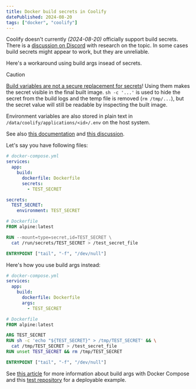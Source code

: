 ```yaml
---
title: Docker build secrets in Coolify
datePublished: 2024-08-20
tags: ["docker", "coolify"]
---
```


Coolify doesn't currently _(2024-08-20)_ officially support build secrets. There
is a [discussion on
Discord](https://discord.com/channels/459365938081431553/1273315947893096470)
with research on the topic. In some cases build secrets might appear to work,
but they are unreliable.

Here's a workaround using build args insead of secrets.

> [!CAUTION]
>
> [Build variables are not a secure replacement for
> secrets](https://docs.docker.com/build/building/variables/)! Using them makes
> the secret visible in the final built image. `sh -c '...'` is used to hide the
> secret from the build logs and the temp file is removed (`rm /tmp/...`), but
> the secret value will still be readable by inspecting the built image.
>
> Environment variables are also stored in plain text in
> `/data/coolify/applications/<id>/.env` on the host system.
>
> See also [this
> documentation](https://docs.docker.com/reference/dockerfile/#arg) and [this
> discussion](https://stackoverflow.com/q/44615837/1865857).

Let's say you have following files:

```yml
# docker-compose.yml
services:
  app:
    build:
      dockerfile: Dockerfile
      secrets:
        - TEST_SECRET

secrets:
  TEST_SECRET:
    environment: TEST_SECRET
```

```dockerfile
# Dockerfile
FROM alpine:latest

RUN --mount=type=secret,id=TEST_SECRET \
  cat /run/secrets/TEST_SECRET > /test_secret_file

ENTRYPOINT ["tail", "-f", "/dev/null"]
```

Here's how you use build args instead:

```yml
# docker-compose.yml
services:
  app:
    build:
      dockerfile: Dockerfile
      args:
        - TEST_SECRET
```

```dockerfile
# Dockerfile
FROM alpine:latest

ARG TEST_SECRET
RUN sh -c 'echo "${TEST_SECRET}" > /tmp/TEST_SECRET' && \
  cat /tmp/TEST_SECRET > /test_secret_file
RUN unset TEST_SECRET && rm /tmp/TEST_SECRET

ENTRYPOINT ["tail", "-f", "/dev/null"]
```

See [this
article](/posts/environment-variables-and-build-args-for-docker-compose-in-coolify/)
for more information about build args with Docker Compose and this [test
repository](https://github.com/Cryszon/coolify-build-secrets-test) for a
deployable example.
